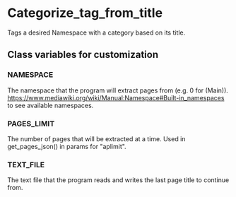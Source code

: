 # Categorize_tag_from_title
Tags a desired Namespace with a category based on its title.

## Class variables for customization
### NAMESPACE
The namespace that the program will extract pages from (e.g. 0 for (Main)).\
https://www.mediawiki.org/wiki/Manual:Namespace#Built-in_namespaces to see available namespaces.

### PAGES_LIMIT
The number of pages that will be extracted at a time. Used in get_pages_json() in params for "aplimit".

### TEXT_FILE
The text file that the program reads and writes the last page title to continue from.

